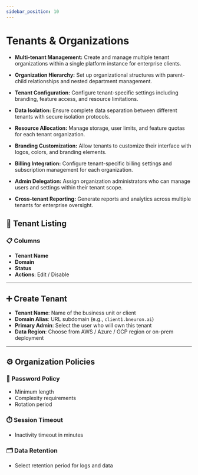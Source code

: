 ```yaml
---
sidebar_position: 10
---
```

# Tenants & Organizations

- **Multi-tenant Management:** Create and manage multiple tenant organizations within a single platform instance for enterprise clients.

- **Organization Hierarchy:** Set up organizational structures with parent-child relationships and nested department management.

- **Tenant Configuration:** Configure tenant-specific settings including branding, feature access, and resource limitations.

- **Data Isolation:** Ensure complete data separation between different tenants with secure isolation protocols.

- **Resource Allocation:** Manage storage, user limits, and feature quotas for each tenant organization.

- **Branding Customization:** Allow tenants to customize their interface with logos, colors, and branding elements.

- **Billing Integration:** Configure tenant-specific billing settings and subscription management for each organization.

- **Admin Delegation:** Assign organization administrators who can manage users and settings within their tenant scope.

- **Cross-tenant Reporting:** Generate reports and analytics across multiple tenants for enterprise oversight.

## 🏢 Tenant Listing

### 📋 Columns

- **Tenant Name**
- **Domain**
- **Status**
- **Actions**: Edit / Disable

---

## ➕ Create Tenant

- **Tenant Name**: Name of the business unit or client
- **Domain Alias**: URL subdomain (e.g., `client1.bneuron.ai`)
- **Primary Admin**: Select the user who will own this tenant
- **Data Region**: Choose from AWS / Azure / GCP region or on-prem deployment

---

## ⚙️ Organization Policies

### 🔐 Password Policy

- Minimum length
- Complexity requirements
- Rotation period

### ⏱️ Session Timeout

- Inactivity timeout in minutes

### 🗂️ Data Retention

- Select retention period for logs and data
